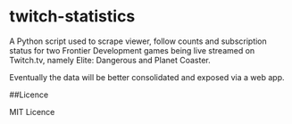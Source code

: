 # twitch-statistics

A Python script used to scrape viewer, follow counts and subscription status for two Frontier Development games being
live streamed on Twitch.tv, namely Elite: Dangerous and Planet Coaster.

Eventually the data will be better consolidated and exposed via a web app.

##Licence

MIT Licence